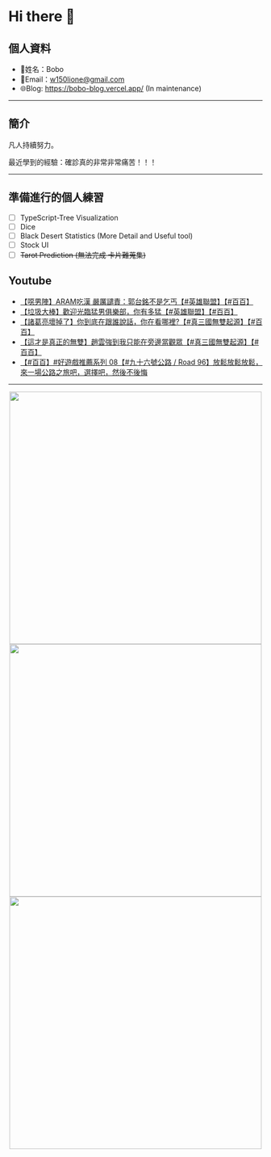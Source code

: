 # Hi there 👋

## 個人資料

- 🤖姓名：Bobo
- 📧Email：<a href="mailto:w150lione@gmail.com">w150lione@gmail.com</a>
- 🌐Blog: <a href="https://bobo-blog.vercel.app/">https://bobo-blog.vercel.app/</a> (In maintenance)

***

## 簡介

凡人持續努力。

最近學到的經驗：確診真的非常非常痛苦！！！

***

## 準備進行的個人練習

- [ ] TypeScript-Tree Visualization
- [ ] Dice
- [ ] Black Desert Statistics (More Detail and Useful tool)
- [ ] Stock UI
- [ ] ~~Tarot Prediction (無法完成 卡片難蒐集)~~

## Youtube
<!-- YOUTUBE:START -->
- [【噁男陣】ARAM吃漢 嚴厲譴責：郭台銘不是乞丐【#英雄聯盟】【#百百】](https://www.youtube.com/shorts/vQlXv5ntqIA)
- [【垃圾大棒】歡迎光臨猛男俱樂部，你有多猛【#英雄聯盟】【#百百】](https://www.youtube.com/shorts/mDANMUZ7gMo)
- [【諸葛亮壞掉了】你到底在跟誰說話，你在看哪裡?【#真三國無雙起源】【#百百】](https://www.youtube.com/shorts/5-73jWTvRio)
- [【這才是真正的無雙】趙雲強到我只能在旁邊當觀眾【#真三國無雙起源】【#百百】](https://www.youtube.com/shorts/Mun5_aOVQQg)
- [【#百百】#好遊戲推薦系列 08【#九十六號公路 / Road 96】放鬆放鬆放鬆，來一場公路之旅吧，選擇吧，然後不後悔](https://www.youtube.com/watch?v=fH9ieFQf9Qg)
<!-- YOUTUBE:END -->

<!-- - [ ] TypeScript-Tree Visualization
    <div class="container">
    <div class="skills not_start">0%</div>
    </div>
- [ ] Scroll Animation Simple 01
    <div class="container">
    <div class="skills twity">10%</div>
    </div>
- [ ] Simple UI Components (button)
    <div class="container">
    <div class="skills not_start">0%</div>
    </div>
- [ ] Tarot Prediction
    <div class="container">
    <div class="skills not_start">0%</div>
    </div>
- [X] Card Draw Probability Simulation
    <div class="container">
    <div class="skills ninty">90%</div>
    </div>
- [X] Webpage Thumbnail Maker(Bookmark)
    <div class="container">
    <div class="skills ninty">90%</div>
    </div>

<style>
.container {
    width: 18%;
    background-color: dimgray;
    border-radius: 15px;

}
.skills {
    text-align: right;
    line-height: 20px;
    color: white;
    border-radius: 15px;
    padding-right: 3px;
}
.not_start {

}
.twity {width: 20%; background-color: #a2cffe;}
.ninty {width: 90%; background-color: #a2cffe;}
</style> -->

***

<!-- ![Leetcode Stats](https://leetcard.jacoblin.cool/lione1234) -->

<div align=center><img width="500" src ="https://leetcard.jacoblin.cool/lione1234"/></div>

<!-- ![Anurag's GitHub stats](https://github-readme-stats.vercel.app/api?username=bobo100&show_icons=true&theme=radical) -->

<div align=center><img width="500" src ="https://github-readme-stats.vercel.app/api?username=bobo100&show_icons=true&theme=radical"/></div>

<!-- ![Top Langs](https://github-readme-stats.vercel.app/api/top-langs/?username=bobo100&layout=compact) -->

<div align=center><img width="500" src ="https://github-readme-stats.vercel.app/api/top-langs/?username=bobo100&layout=compact"/></div>
